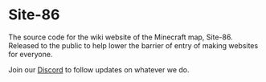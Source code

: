 # Site-86
The source code for the wiki website of the Minecraft map, Site-86. Released to the public to help lower the barrier of entry of making websites for everyone.

Join our [Discord](https://discord.gg/7evNzu2jTj) to follow updates on whatever we do.
